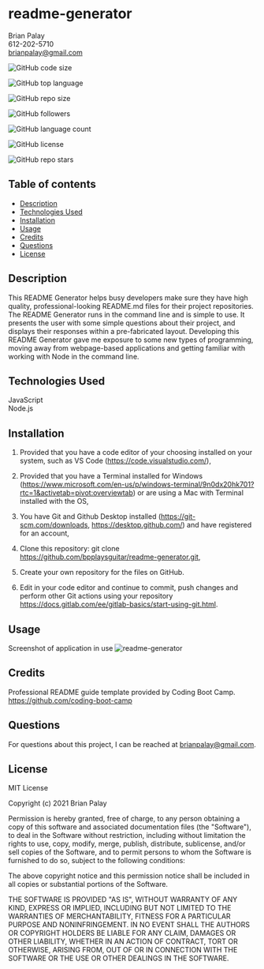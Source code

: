 # readme-generator

Brian Palay <br>
612-202-5710 <br>
brianpalay@gmail.com


![GitHub code size](https://img.shields.io/github/languages/code-size/bpplaysguitar/weather-dashboard?color=FF0000&logo=GitHub&logoColor=FF0000&style=for-the-badge)

![GitHub top language](https://img.shields.io/github/languages/top/bpplaysguitar/weather-dashboard?color=FF7F00&logo=GitHub&logoColor=FF7F00&style=for-the-badge)  

![GitHub repo size](https://img.shields.io/github/repo-size/bpplaysguitar/weather-dashboard?color=FFFF00&logo=GitHub&logoColor=FFFF00&style=for-the-badge)  

![GitHub followers](https://img.shields.io/github/followers/bpplaysguitar?color=00FF00&logo=GitHub&logoColor=00FF00&style=for-the-badge)  

![GitHub language count](https://img.shields.io/github/languages/count/bpplaysguitar/weather-dashboard?color=0000FF&logo=GitHub&logoColor=0000FF&style=for-the-badge)  

![GitHub license](https://img.shields.io/github/license/bpplaysguitar/weather-dashboard?color=2E2B5F&logo=GitHub&logoColor=2E2B5F&style=for-the-badge)  

![GitHub repo stars](https://img.shields.io/github/stars/bpplaysguitar/weather-dashboard?color=8B00FF&logo=GitHub&logoColor=8B00FF&style=for-the-badge)  


  ## Table of contents
* [Description](#description)
* [Technologies Used](#technologies-used)
* [Installation](#installation)
* [Usage](#usage)
* [Credits](#credits)
* [Questions](#questions)      
* [License](#license)


## Description
This README Generator helps busy developers make sure they have high quality, professional-looking README.md files for their project repositories. The README Generator runs in the command line and is simple to use. It presents the user with some simple questions about their project, and displays their responses within a pre-fabricated layout. Developing this README Generator gave me exposure to some new types of programming, moving away from webpage-based applications and getting familiar with working with Node in the command line.
      

## Technologies Used
JavaScript <br>
Node.js
      
      
## Installation

1. Provided that you have a code editor of your choosing installed on your system, such as VS Code (https://code.visualstudio.com/),

2. Provided that you have a Terminal installed for Windows (https://www.microsoft.com/en-us/p/windows-terminal/9n0dx20hk701?rtc=1&activetab=pivot:overviewtab) or are using a Mac with Terminal installed with the OS,

3. You have Git and Github Desktop installed (https://git-scm.com/downloads, https://desktop.github.com/) and have registered for an account,

4. Clone this repository:
git clone https://github.com/bpplaysguitar/readme-generator.git,

5. Create your own repository for the files on GitHub.

6. Edit in your code editor and continue to commit, push changes and perform other Git actions using your repository https://docs.gitlab.com/ee/gitlab-basics/start-using-git.html.
      

## Usage
Screenshot of application in use
![readme-generator](assets/images/readme-generator.gif)
      
      
## Credits
Professional README guide template provided by Coding Boot Camp. https://github.com/coding-boot-camp


## Questions
For questions about this project, I can be reached at brianpalay@gmail.com.


## License
MIT License

Copyright (c) 2021 Brian Palay

Permission is hereby granted, free of charge, to any person obtaining a copy
of this software and associated documentation files (the "Software"), to deal
in the Software without restriction, including without limitation the rights
to use, copy, modify, merge, publish, distribute, sublicense, and/or sell
copies of the Software, and to permit persons to whom the Software is
furnished to do so, subject to the following conditions:

The above copyright notice and this permission notice shall be included in all
copies or substantial portions of the Software.

THE SOFTWARE IS PROVIDED "AS IS", WITHOUT WARRANTY OF ANY KIND, EXPRESS OR
IMPLIED, INCLUDING BUT NOT LIMITED TO THE WARRANTIES OF MERCHANTABILITY,
FITNESS FOR A PARTICULAR PURPOSE AND NONINFRINGEMENT. IN NO EVENT SHALL THE
AUTHORS OR COPYRIGHT HOLDERS BE LIABLE FOR ANY CLAIM, DAMAGES OR OTHER
LIABILITY, WHETHER IN AN ACTION OF CONTRACT, TORT OR OTHERWISE, ARISING FROM,
OUT OF OR IN CONNECTION WITH THE SOFTWARE OR THE USE OR OTHER DEALINGS IN THE
SOFTWARE.
